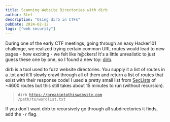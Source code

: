 ```yaml
---
title: Scanning Website Directories with dirb
author: Stef
description: "Using dirb in CTFs"
pubDate: 2024-02-12
tags: ["web security"]
---
```

During one of the early CTF meetings, going through an easy Hacker101 challenge, we realized trying certain common URL routes would lead to new pages - how exciting - we felt like h@ckers! It's a little unrealistic to just guess these one by one, so I found a new toy: [dirb](https://www.kali.org/tools/dirb).

dirb is a tool used to fuzz website directories. You supply it a list of routes in a .txt and it'll slowly crawl through all of them and return a list of routes that exist with their response code! I used a pretty small list from [SecLists](https://github.com/danielmiessler/SecLists/blob/02493db963c18bcf4fcb96a463ff4cc3268cf2b6/Discovery/Web-Content/common.txt) of ~4600 routes but this still takes about 15 minutes to run (without recursion). 

> <code>dirb https://breakintothiswebsite.com /path/to/wordlist.txt</code>

If you don't want dirb to recursively go through all subdirectories it finds, add the <code>-r</code> flag.

